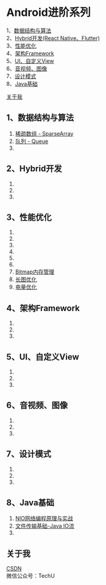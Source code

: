 # Android进阶系列
1、[数据结构与算法](#1数据结构与算法)</br>
2、[Hybrid开发(React Native、Flutter)](#2Hybrid开发)</br>
3、[性能优化](#3性能优化)</br>
4、[架构Framework](#4架构Framework)</br>
5、[UI、自定义View](#ui)</br>
6、[音视频、图像](#media)</br>
7、[设计模式](#7设计模式)<br>
8、[Java基础](#8Java基础)<br>

[关于我](#关于我)</br>

## 1、数据结构与算法
1. [稀疏数组 - SparseArray](https://blog.csdn.net/ykmeory/article/details/111342674)
2. [队列 - Queue](https://blog.csdn.net/ykmeory/article/details/111999979)
3.

## 2、Hybrid开发
1. 
2.
3.

## 3、性能优化
1. 
2.
3.
4.
5.
6.
7. [Bitmap内存管理](https://blog.csdn.net/ykmeory/article/details/90299152)
8. [长图优化](https://blog.csdn.net/ykmeory/article/details/90407218)
9. [电量优化](https://blog.csdn.net/ykmeory/article/details/90552856)

## 4、架构Framework
1. 
2.
3.

## 5、<span id="ui">UI、自定义View</span>
1. 
2.
3.

## 6、<span id="media">音视频、图像</span>
1. 
2.
3.

## 7、设计模式
1.
2.
3.

## 8、Java基础
1. [NIO网络编程原理与实战](https://blog.csdn.net/ykmeory/article/details/115603895)
2. [文件传输基础-Java IO流](https://blog.csdn.net/ykmeory/article/details/115682087)
3.

## 关于我
[CSDN](https://blog.csdn.net/ykmeory)
<br>
微信公众号：TechU

